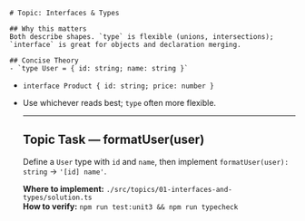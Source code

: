     # Topic: Interfaces & Types

    ## Why this matters
    Both describe shapes. `type` is flexible (unions, intersections); `interface` is great for objects and declaration merging.

    ## Concise Theory
    - `type User = { id: string; name: string }`
- `interface Product { id: string; price: number }`
- Use whichever reads best; `type` often more flexible.

    ---

    ## Topic Task — **formatUser(user)**
    Define a `User` type with `id` and `name`, then implement `formatUser(user): string` → `'[id] name'`.

    **Where to implement:** `./src/topics/01-interfaces-and-types/solution.ts`  
    **How to verify:** `npm run test:unit3 && npm run typecheck`
